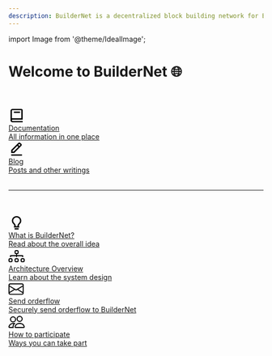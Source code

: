 ```yaml
---
description: BuilderNet is a decentralized block building network for Ethereum.
---
```


import Image from '@theme/IdealImage';

# Welcome to BuilderNet 🌐

<br />
<br />

<div className="intro-grid">
  <a href="docs/" className="intro-link">
    <div className="intro-block">
      <div className="intro-image">
<svg xmlns="http://www.w3.org/2000/svg" width="32" height="32" viewBox="0 0 24 24"><path d="M6 22h15v-2H6.012C5.55 19.988 5 19.805 5 19s.55-.988 1.012-1H21V4c0-1.103-.897-2-2-2H6c-1.206 0-3 .799-3 3v14c0 2.201 1.794 3 3 3zM5 8V5c0-.805.55-.988 1-1h13v12H5V8z"></path><path d="M8 6h9v2H8z"></path></svg>
      </div>
      <div className="intro-text">
        <div className="intro-heading">Documentation</div>
        <div className="intro-desc">All information in one place</div>
      </div>
    </div>
  </a>

  <a href="blog/" className="intro-link">
    <div className="intro-block">
      <div className="intro-image">
<svg xmlns="http://www.w3.org/2000/svg" width="32" height="32" viewBox="0 0 24 24"><path d="M19.045 7.401c.378-.378.586-.88.586-1.414s-.208-1.036-.586-1.414l-1.586-1.586c-.378-.378-.88-.586-1.414-.586s-1.036.208-1.413.585L4 13.585V18h4.413L19.045 7.401zm-3-3 1.587 1.585-1.59 1.584-1.586-1.585 1.589-1.584zM6 16v-1.585l7.04-7.018 1.586 1.586L7.587 16H6zm-2 4h16v2H4z"></path></svg>
      </div>
      <div className="intro-text">
        <div className="intro-heading">Blog</div>
        <div className="intro-desc">Posts and other writings</div>
      </div>
    </div>
  </a>
</div>

<br />

---

<br />
<br />

<div className="intro-grid">
  <a href="docs/" className="intro-link">
    <div className="intro-block">
      <div className="intro-image">
      <svg xmlns="http://www.w3.org/2000/svg" width="32" height="32" viewBox="0 0 24 24"><path d="M9 20h6v2H9zm7.906-6.288C17.936 12.506 19 11.259 19 9c0-3.859-3.141-7-7-7S5 5.141 5 9c0 2.285 1.067 3.528 2.101 4.73.358.418.729.851 1.084 1.349.144.206.38.996.591 1.921H8v2h8v-2h-.774c.213-.927.45-1.719.593-1.925.352-.503.726-.94 1.087-1.363zm-2.724.213c-.434.617-.796 2.075-1.006 3.075h-2.351c-.209-1.002-.572-2.463-1.011-3.08a20.502 20.502 0 0 0-1.196-1.492C7.644 11.294 7 10.544 7 9c0-2.757 2.243-5 5-5s5 2.243 5 5c0 1.521-.643 2.274-1.615 3.413-.373.438-.796.933-1.203 1.512z"></path></svg>
      </div>
      <div className="intro-text">
        <div className="intro-heading">What is BuilderNet?</div>
        <div className="intro-desc">Read about the overall idea</div>
      </div>
    </div>
  </a>

  <a href="docs/architecture/" className="intro-link">
    <div className="intro-block">
      <div className="intro-image">
<svg xmlns="http://www.w3.org/2000/svg" width="32" height="32"  viewBox="0 0 16 16">
  <path fill-rule="evenodd" d="M6 3.5A1.5 1.5 0 0 1 7.5 2h1A1.5 1.5 0 0 1 10 3.5v1A1.5 1.5 0 0 1 8.5 6v1H14a.5.5 0 0 1 .5.5v1a.5.5 0 0 1-1 0V8h-5v.5a.5.5 0 0 1-1 0V8h-5v.5a.5.5 0 0 1-1 0v-1A.5.5 0 0 1 2 7h5.5V6A1.5 1.5 0 0 1 6 4.5zM8.5 5a.5.5 0 0 0 .5-.5v-1a.5.5 0 0 0-.5-.5h-1a.5.5 0 0 0-.5.5v1a.5.5 0 0 0 .5.5zM0 11.5A1.5 1.5 0 0 1 1.5 10h1A1.5 1.5 0 0 1 4 11.5v1A1.5 1.5 0 0 1 2.5 14h-1A1.5 1.5 0 0 1 0 12.5zm1.5-.5a.5.5 0 0 0-.5.5v1a.5.5 0 0 0 .5.5h1a.5.5 0 0 0 .5-.5v-1a.5.5 0 0 0-.5-.5zm4.5.5A1.5 1.5 0 0 1 7.5 10h1a1.5 1.5 0 0 1 1.5 1.5v1A1.5 1.5 0 0 1 8.5 14h-1A1.5 1.5 0 0 1 6 12.5zm1.5-.5a.5.5 0 0 0-.5.5v1a.5.5 0 0 0 .5.5h1a.5.5 0 0 0 .5-.5v-1a.5.5 0 0 0-.5-.5zm4.5.5a1.5 1.5 0 0 1 1.5-1.5h1a1.5 1.5 0 0 1 1.5 1.5v1a1.5 1.5 0 0 1-1.5 1.5h-1a1.5 1.5 0 0 1-1.5-1.5zm1.5-.5a.5.5 0 0 0-.5.5v1a.5.5 0 0 0 .5.5h1a.5.5 0 0 0 .5-.5v-1a.5.5 0 0 0-.5-.5z"/>
</svg>
      </div>
      <div className="intro-text">
        <div className="intro-heading">Architecture Overview</div>
        <div className="intro-desc">Learn about the system design</div>
      </div>
    </div>
  </a>

  <a href="docs/send-orderflow/" className="intro-link">
    <div className="intro-block">
      <div className="intro-image">
<svg xmlns="http://www.w3.org/2000/svg" width="30" height="30" viewBox="0 0 16 16">
  <path d="M0 4a2 2 0 0 1 2-2h12a2 2 0 0 1 2 2v8a2 2 0 0 1-2 2H2a2 2 0 0 1-2-2zm2-1a1 1 0 0 0-1 1v.217l7 4.2 7-4.2V4a1 1 0 0 0-1-1zm13 2.383-4.708 2.825L15 11.105zm-.034 6.876-5.64-3.471L8 9.583l-1.326-.795-5.64 3.47A1 1 0 0 0 2 13h12a1 1 0 0 0 .966-.741M1 11.105l4.708-2.897L1 5.383z"/>
</svg>
      </div>
      <div className="intro-text">
        <div className="intro-heading">Send orderflow</div>
        <div className="intro-desc">Securely send orderflow to BuilderNet</div>
      </div>
    </div>
  </a>

  <a href="docs/how-to-participate" className="intro-link">
    <div className="intro-block">
      <div className="intro-image">
       <svg xmlns="http://www.w3.org/2000/svg" width="32" height="32" viewBox="0 0 16 16">
  <path d="M15 14s1 0 1-1-1-4-5-4-5 3-5 4 1 1 1 1zm-7.978-1L7 12.996c.001-.264.167-1.03.76-1.72C8.312 10.629 9.282 10 11 10c1.717 0 2.687.63 3.24 1.276.593.69.758 1.457.76 1.72l-.008.002-.014.002zM11 7a2 2 0 1 0 0-4 2 2 0 0 0 0 4m3-2a3 3 0 1 1-6 0 3 3 0 0 1 6 0M6.936 9.28a6 6 0 0 0-1.23-.247A7 7 0 0 0 5 9c-4 0-5 3-5 4q0 1 1 1h4.216A2.24 2.24 0 0 1 5 13c0-1.01.377-2.042 1.09-2.904.243-.294.526-.569.846-.816M4.92 10A5.5 5.5 0 0 0 4 13H1c0-.26.164-1.03.76-1.724.545-.636 1.492-1.256 3.16-1.275ZM1.5 5.5a3 3 0 1 1 6 0 3 3 0 0 1-6 0m3-2a2 2 0 1 0 0 4 2 2 0 0 0 0-4"/>
</svg>
      </div>
      <div className="intro-text">
        <div className="intro-heading">How to participate</div>
        <div className="intro-desc">Ways you can take part</div>
      </div>
    </div>
  </a>
</div>


<br />

